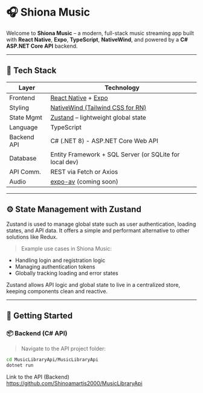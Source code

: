# 🎧 Shiona Music

Welcome to **Shiona Music** – a modern, full-stack music streaming app built with **React Native**, **Expo**, **TypeScript**, **NativeWind**, and powered by a **C# ASP.NET Core API** backend.

---

## 🧱 Tech Stack

| Layer       | Technology                                                              |
| ----------- | ----------------------------------------------------------------------- |
| Frontend    | [React Native](https://reactnative.dev/) + [Expo](https://expo.dev/)    |
| Styling     | [NativeWind (Tailwind CSS for RN)](https://www.nativewind.dev/)         |
| State Mgmt  | [Zustand](https://github.com/pmndrs/zustand) – lightweight global state |
| Language    | TypeScript                                                              |
| Backend API | C# (.NET 8) - ASP.NET Core Web API                                      |
| Database    | Entity Framework + SQL Server (or SQLite for local dev)                 |
| API Comm.   | REST via Fetch or Axios                                                 |
| Audio       | [expo-av](https://docs.expo.dev/versions/latest/sdk/av/) (coming soon)  |

---

## ⚙️ State Management with Zustand

Zustand is used to manage global state such as user authentication, loading states, and API data. It offers a simple and performant alternative to other solutions like Redux.

> Example use cases in Shiona Music:

- Handling login and registration logic
- Managing authentication tokens
- Globally tracking loading and error states

Zustand allows API logic and global state to live in a centralized store, keeping components clean and reactive.

---

## 🚀 Getting Started

### 📦 Backend (C# API)

> Navigate to the API project folder:

```bash
cd MusicLibraryApi/MusicLibraryApi
dotnet run
```

Link to the API (Backend)
https://github.com/Shinoamartis2000/MusicLibraryApi

